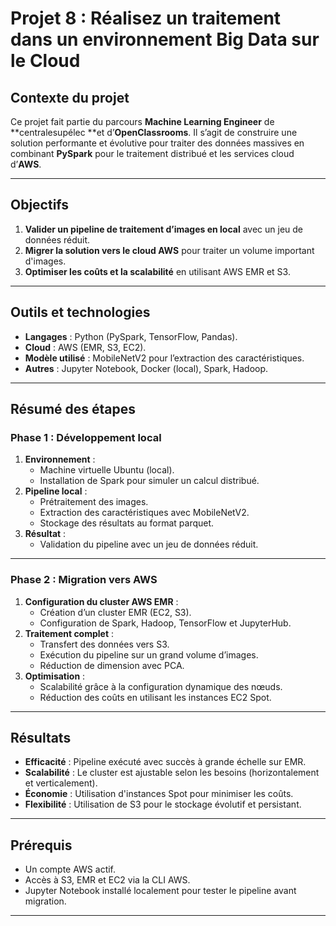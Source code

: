 # **Projet 8 : Réalisez un traitement dans un environnement Big Data sur le Cloud**

## **Contexte du projet**
Ce projet fait partie du parcours **Machine Learning Engineer** de **centralesupélec **et d’**OpenClassrooms**. Il s’agit de construire une solution performante et évolutive pour traiter des données massives en combinant **PySpark** pour le traitement distribué et les services cloud d’**AWS**.

---

## **Objectifs**
1. **Valider un pipeline de traitement d’images en local** avec un jeu de données réduit.
2. **Migrer la solution vers le cloud AWS** pour traiter un volume important d'images.
3. **Optimiser les coûts et la scalabilité** en utilisant AWS EMR et S3.

---

## **Outils et technologies**
- **Langages** : Python (PySpark, TensorFlow, Pandas).
- **Cloud** : AWS (EMR, S3, EC2).
- **Modèle utilisé** : MobileNetV2 pour l’extraction des caractéristiques.
- **Autres** : Jupyter Notebook, Docker (local), Spark, Hadoop.

---

## **Résumé des étapes**

### **Phase 1 : Développement local**
1. **Environnement** :
   - Machine virtuelle Ubuntu (local).
   - Installation de Spark pour simuler un calcul distribué.
2. **Pipeline local** :
   - Prétraitement des images.
   - Extraction des caractéristiques avec MobileNetV2.
   - Stockage des résultats au format parquet.
3. **Résultat** :
   - Validation du pipeline avec un jeu de données réduit.

---

### **Phase 2 : Migration vers AWS**
1. **Configuration du cluster AWS EMR** :
   - Création d’un cluster EMR (EC2, S3).
   - Configuration de Spark, Hadoop, TensorFlow et JupyterHub.
2. **Traitement complet** :
   - Transfert des données vers S3.
   - Exécution du pipeline sur un grand volume d’images.
   - Réduction de dimension avec PCA.
3. **Optimisation** :
   - Scalabilité grâce à la configuration dynamique des nœuds.
   - Réduction des coûts en utilisant les instances EC2 Spot.

---

## **Résultats**
- **Efficacité** : Pipeline exécuté avec succès à grande échelle sur EMR.
- **Scalabilité** : Le cluster est ajustable selon les besoins (horizontalement et verticalement).
- **Économie** : Utilisation d'instances Spot pour minimiser les coûts.
- **Flexibilité** : Utilisation de S3 pour le stockage évolutif et persistant.

---

## **Prérequis**
- Un compte AWS actif.
- Accès à S3, EMR et EC2 via la CLI AWS.
- Jupyter Notebook installé localement pour tester le pipeline avant migration.

---





